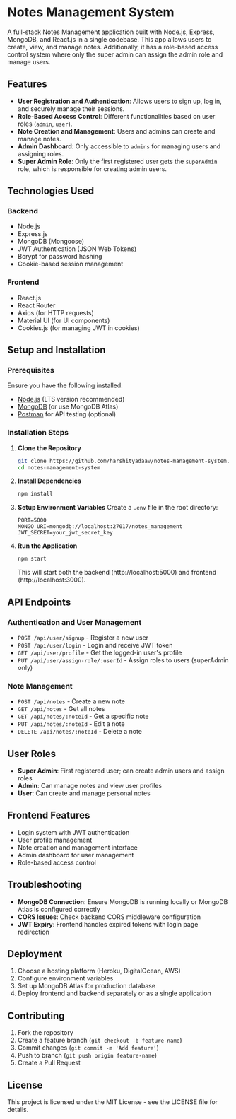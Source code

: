 # Notes Management System

A full-stack Notes Management application built with Node.js, Express, MongoDB, and React.js in a single codebase. This app allows users to create, view, and manage notes. Additionally, it has a role-based access control system where only the super admin can assign the admin role and manage users.

## Features

- **User Registration and Authentication**: Allows users to sign up, log in, and securely manage their sessions.
- **Role-Based Access Control**: Different functionalities based on user roles (`admin`, `user`).
- **Note Creation and Management**: Users and admins can create and manage notes.
- **Admin Dashboard**: Only accessible to `admins` for managing users and assigning roles.
- **Super Admin Role**: Only the first registered user gets the `superAdmin` role, which is responsible for creating admin users.

## Technologies Used

### Backend
- Node.js
- Express.js
- MongoDB (Mongoose)
- JWT Authentication (JSON Web Tokens)
- Bcrypt for password hashing
- Cookie-based session management

### Frontend
- React.js
- React Router
- Axios (for HTTP requests)
- Material UI (for UI components)
- Cookies.js (for managing JWT in cookies)

## Setup and Installation

### Prerequisites

Ensure you have the following installed:
- [Node.js](https://nodejs.org/) (LTS version recommended)
- [MongoDB](https://www.mongodb.com/try/download/community) (or use MongoDB Atlas)
- [Postman](https://www.postman.com/) for API testing (optional)

### Installation Steps

1. **Clone the Repository**
   ```bash
   git clone https://github.com/harshityadaav/notes-management-system.git
   cd notes-management-system
   ```

2. **Install Dependencies**
   ```bash
   npm install
   ```

3. **Setup Environment Variables**
   Create a `.env` file in the root directory:
   ```env
   PORT=5000
   MONGO_URI=mongodb://localhost:27017/notes_management
   JWT_SECRET=your_jwt_secret_key
   ```

4. **Run the Application**
   ```bash
   npm start
   ```
   This will start both the backend (http://localhost:5000) and frontend (http://localhost:3000).

## API Endpoints

### Authentication and User Management
- `POST /api/user/signup` - Register a new user
- `POST /api/user/login` - Login and receive JWT token
- `GET /api/user/profile` - Get the logged-in user's profile
- `PUT /api/user/assign-role/:userId` - Assign roles to users (superAdmin only)

### Note Management
- `POST /api/notes` - Create a new note
- `GET /api/notes` - Get all notes
- `GET /api/notes/:noteId` - Get a specific note
- `PUT /api/notes/:noteId` - Edit a note
- `DELETE /api/notes/:noteId` - Delete a note

## User Roles

- **Super Admin**: First registered user; can create admin users and assign roles
- **Admin**: Can manage notes and view user profiles
- **User**: Can create and manage personal notes

## Frontend Features

- Login system with JWT authentication
- User profile management
- Note creation and management interface
- Admin dashboard for user management
- Role-based access control

## Troubleshooting

- **MongoDB Connection**: Ensure MongoDB is running locally or MongoDB Atlas is configured correctly
- **CORS Issues**: Check backend CORS middleware configuration
- **JWT Expiry**: Frontend handles expired tokens with login page redirection

## Deployment

1. Choose a hosting platform (Heroku, DigitalOcean, AWS)
2. Configure environment variables
3. Set up MongoDB Atlas for production database
4. Deploy frontend and backend separately or as a single application

## Contributing

1. Fork the repository
2. Create a feature branch (`git checkout -b feature-name`)
3. Commit changes (`git commit -m 'Add feature'`)
4. Push to branch (`git push origin feature-name`)
5. Create a Pull Request

## License

This project is licensed under the MIT License - see the LICENSE file for details.
